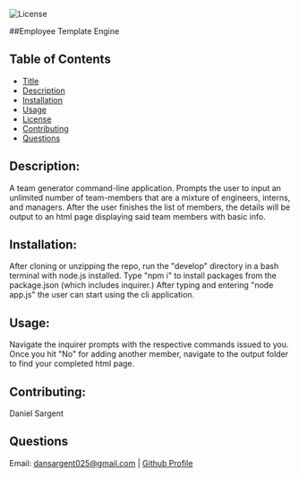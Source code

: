 
  ![License](https://img.shields.io/badge/License-MIT-yellow.svg)

  ##Employee Template Engine

  ## Table of Contents
  * [Title](#title)
  * [Description](#description)
  * [Installation](#installation)
  * [Usage](#usage)
  * [License](#license)
  * [Contributing](#contributing)
  * [Questions](#questions)

  ## Description:
  A team generator command-line application. Prompts the user to input an unlimited number of team-members that are a mixture of engineers, interns, and managers. After the user finishes the list of members, the details will be output to an html page displaying said team members with basic info.

  ## Installation:
  After cloning or unzipping the repo, run the "develop" directory in a bash terminal with node.js installed. Type "npm i" to install packages from the package.json (which includes inquirer.) After typing and entering "node app.js" the user can start using the cli application.

  ## Usage:
  Navigate the inquirer prompts with the respective commands issued to you. Once you hit "No" for adding another member, navigate to the output folder to find your completed html page.

  ## Contributing:
  Daniel Sargent

  ## Questions
  Email: dansargent025@gmail.com | [Github Profile](https://github.com/undefined)
